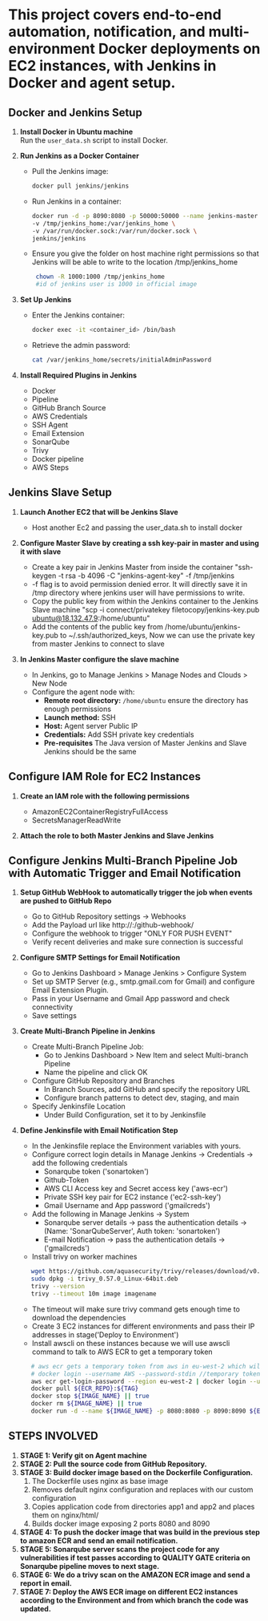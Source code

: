 # This project covers end-to-end automation, notification, and multi-environment Docker deployments on EC2 instances, with Jenkins in Docker and agent setup.

## Docker and Jenkins Setup

1. **Install Docker in Ubuntu machine**  
   Run the `user_data.sh` script to install Docker.

2. **Run Jenkins as a Docker Container**
   - Pull the Jenkins image:
     ```bash
     docker pull jenkins/jenkins
     ```
   - Run Jenkins in a container:
     ```bash
     docker run -d -p 8090:8080 -p 50000:50000 --name jenkins-master \
     -v /tmp/jenkins_home:/var/jenkins_home \
     -v /var/run/docker.sock:/var/run/docker.sock \
     jenkins/jenkins
     ```
   - Ensure you give the folder on host machine right permissions so that Jenkins will be able to write to the location /tmp/jenkins_home
     ```bash
      chown -R 1000:1000 /tmp/jenkins_home
      #id of jenkins user is 1000 in official image
     ```

3. **Set Up Jenkins**
   - Enter the Jenkins container:
     ```bash
     docker exec -it <container_id> /bin/bash
     ```
   - Retrieve the admin password:
     ```bash
     cat /var/jenkins_home/secrets/initialAdminPassword
     ```

4. **Install Required Plugins in Jenkins**
   - Docker
   - Pipeline
   - GitHub Branch Source
   - AWS Credentials
   - SSH Agent
   - Email Extension
   - SonarQube
   - Trivy
   - Docker pipeline
   - AWS Steps


## Jenkins Slave Setup

1. **Launch Another EC2 that will be Jenkins Slave**
    - Host another Ec2 and passing the user_data.sh to install docker

2. **Configure Master Slave by creating a ssh key-pair in master and using it with slave**
    - Create a key pair in Jenkins Master from inside the container "ssh-keygen -t rsa -b 4096 -C "jenkins-agent-key" -f /tmp/jenkins
    - -f flag is to avoid permission denied error. It will directly save it in /tmp directory where jenkins user will have permissions to write.
    - Copy the public key from within the Jenkins container to the Jenkins Slave machine "scp -i connect/privatekey filetocopy/jenkins-key.pub ubuntu@18.132.47.9:/home/ubuntu"
    - Add the contents of the public key from /home/ubuntu/jenkins-key.pub to ~/.ssh/authorized_keys, Now we can use the private key from master Jenkins to connect to slave

3. **In Jenkins Master configure the slave machine**
    - In Jenkins, go to Manage Jenkins > Manage Nodes and Clouds > New Node
    - Configure the agent node with:  
      - **Remote root directory:** `/home/ubuntu` ensure the directory has enough permissions
      - **Launch method:** SSH
      - **Host:** Agent server Public IP
      - **Credentials:** Add SSH private key credentials
      - **Pre-requisites** The Java version of Master Jenkins and Slave Jenkins should be the same

## Configure IAM Role for EC2 Instances

1. **Create an IAM role with the following permissions**
   - AmazonEC2ContainerRegistryFullAccess
   - SecretsManagerReadWrite

2. **Attach the role to both Master Jenkins and Slave Jenkins**

## Configure Jenkins Multi-Branch Pipeline Job with Automatic Trigger and Email Notification

1. **Setup GitHub WebHook to automatically trigger the job when events are pushed to GitHub Repo**
   - Go to GitHub Repository settings -> Webhooks
   - Add the Payload url like http://<Jenkins-Master-EC2-Public-IP>:<jenkins-service-port>/github-webhook/
   - Configure the webhook to trigger "ONLY FOR PUSH EVENT"
   - Verify recent deliveries and make sure connection is successful

2. **Configure SMTP Settings for Email Notification**
   - Go to Jenkins Dashboard > Manage Jenkins > Configure System
   - Set up SMTP Server (e.g., smtp.gmail.com for Gmail) and configure Email Extension Plugin.
   - Pass in your Username and Gmail App password and check connectivity
   - Save settings

3. **Create Multi-Branch Pipeline in Jenkins**
   - Create Multi-Branch Pipeline Job:
     - Go to Jenkins Dashboard > New Item and select Multi-branch Pipeline
     - Name the pipeline and click OK
   - Configure GitHub Repository and Branches
     - In Branch Sources, add GitHub and specify the repository URL
     - Configure branch patterns to detect dev, staging, and main
   - Specify Jenkinsfile Location
     - Under Build Configuration, set it to by Jenkinsfile

4. **Define Jenkinsfile with Email Notification Step**
   - In the Jenkinsfile replace the Environment variables with yours.
   - Configure correct login details in Manage Jenkins -> Credentials -> add the following credentials
     - Sonarqube token ('sonartoken')
     - Github-Token
     - AWS CLI Access key and Secret access key ('aws-ecr')
     - Private SSH key pair for EC2 instance ('ec2-ssh-key')
     - Gmail Username and App password ('gmailcreds')
   - Add the following in Manage Jenkins -> System
     - Sonarqube server details -> pass the authentication details -> (Name: 'SonarQubeServer', Auth token: 'sonartoken')
     - E-mail Notification -> pass the authentication details -> ('gmailcreds')
   - Install trivy on worker machines
   ```bash
      wget https://github.com/aquasecurity/trivy/releases/download/v0.57.0/trivy_0.57.0_Linux-64bit.deb
      sudo dpkg -i trivy_0.57.0_Linux-64bit.deb
      trivy --version
      trivy --timeout 10m image imagename
   ```
   - The timeout will make sure trivy command gets enough time to download the dependencies
   - Create 3 EC2 instances for different environments and pass their IP addresses in stage('Deploy to Environment')
   - Install awscli on these instances because we will use awscli command to talk to AWS ECR to get a temporary token
   ```bash
      # aws ecr gets a temporary token from aws in eu-west-2 which will be used by docker without rquiring permanent creds
      # docker login --username AWS --password-stdin //temporary token ${ECRREPO}
      aws ecr get-login-password --region eu-west-2 | docker login --username AWS --password-stdin ${env.ECR_REPO}
      docker pull ${ECR_REPO}:${TAG}
      docker stop ${IMAGE_NAME} || true
      docker rm ${IMAGE_NAME} || true
      docker run -d --name ${IMAGE_NAME} -p 8080:8080 -p 8090:8090 ${ECR_REPO}:${TAG}
    ```
     
## STEPS INVOLVED

1. **STAGE 1: Verify git on Agent machine**
2. **STAGE 2: Pull the source code from GitHub Repository.**
3. **STAGE 3:  Build docker image based on the Dockerfile Configuration.**
   1. The Dockerfile uses nginx as base image 
   2. Removes default nginx configuration and replaces with our custom configuration
   3. Copies application code from directories app1 and app2 and places them on nginx/html/
   4. Builds docker image exposing 2 ports 8080 and 8090
4. **STAGE 4: To push the docker image that was build in the previous step to amazon ECR and send an email notification.**
5. **STAGE 5: Sonarqube server scans the project code for any vulnerabilities if test passes according to QUALITY GATE criteria on Sonarqube pipeline moves to next stage.**
6. **STAGE 6: We do a trivy scan on the AMAZON ECR image and send a report in email.**
7. **STAGE 7: Deploy the AWS ECR image on different EC2 instances according to the Environment and from which branch the code was updated.**